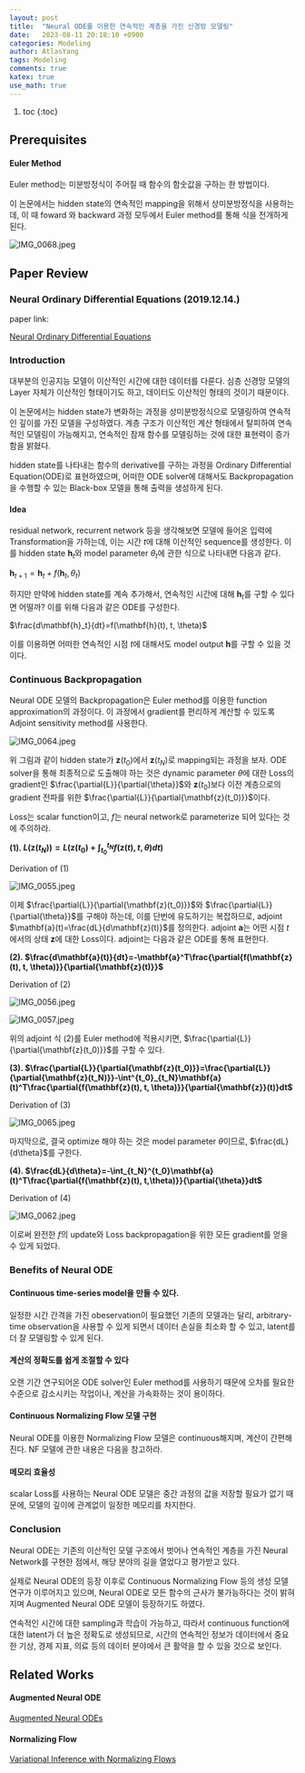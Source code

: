 ```yaml
---
layout: post
title:  "Neural ODE를 이용한 연속적인 계층을 가진 신경망 모델링"
date:   2023-08-11 20:18:10 +0900
categories: Modeling
author: AtlasYang
tags: Modeling
comments: true
katex: true
use_math: true
---
```



1. toc
{:toc}


## Prerequisites

#### Euler Method

Euler method는 미분방정식이 주어질 때 함수의 함숫값을 구하는 한 방법이다.

이 논문에서는 hidden state의 연속적인 mapping을 위해서 상미분방정식을 사용하는데, 이 때 foward 와 backward 과정 모두에서 Euler method를 통해 식을 전개하게 된다.

![IMG_0068.jpeg](https://agency301.github.io/assets/img/NeuralODE/IMG_0068.jpeg)

## Paper Review

### Neural Ordinary Differential Equations (2019.12.14.)

paper link: 

[Neural Ordinary Differential Equations](https://arxiv.org/abs/1806.07366)

### Introduction

대부분의 인공지능 모델이 이산적인 시간에 대한 데이터를 다룬다. 심층 신경망 모델의 Layer 자체가 이산적인 형태이기도 하고, 데이터도 이산적인 형태의 것이기 때문이다.

이 논문에서는 hidden state가 변화하는 과정을 상미분방정식으로 모델링하여 연속적인 깊이를 가진 모델을 구성하였다. 계층 구조가 이산적인 계산 형태에서 탈피하여 연속적인 모델링이 가능해지고, 연속적인 잠재 함수를 모델링하는 것에 대한 표현력이 증가함을 밝혔다.

hidden state를 나타내는 함수의 derivative를 구하는 과정을 Ordinary Differential Equation(ODE)로 표현하였으며, 어떠한 ODE solver에 대해서도 Backpropagation을 수행할 수 있는 Black-box 모델을 통해 출력을 생성하게 된다.

#### Idea

residual network, recurrent network 등을 생각해보면 모델에 들어온 입력에 Transformation을 가하는데, 이는 시간 $t$에 대해 이산적인 sequence를 생성한다. 이를 hidden state $\mathbf{h}_t$와 model parameter $\theta_t$에 관한 식으로 나타내면 다음과 같다.

$\mathbf{h}_{t+1}=\mathbf{h}_t+f(\mathbf{h}_t, \theta_t)$

하지만 만약에 hidden state를 계속 추가해서, 연속적인 시간에 대해 $\mathbf{h}_t$를 구할 수 있다면 어떨까? 이를 위해 다음과 같은 ODE를 구성한다.

$\frac{d\mathbf{h}_t}{dt}=f(\mathbf{h}(t), t, \theta)$

이를 이용하면 어떠한 연속적인 시점 $t$에 대해서도 model output $\mathbf{h}$를 구할 수 있을 것이다.

### Continuous Backpropagation

Neural ODE 모델의 Backpropagation은 Euler method를 이용한 function approximation의 과정이다. 이 과정에서 gradient를 편리하게 계산할 수 있도록 Adjoint sensitivity method를 사용한다.

![IMG_0064.jpeg](https://agency301.github.io/assets/img/NeuralODE/IMG_0064.jpeg)

위 그림과 같이 hidden state가 $\mathbf{z}(t_0)$에서 $\mathbf{z}(t_N)$로 mapping되는 과정을 보자. ODE solver을 통해 최종적으로 도출해야 하는 것은 dynamic parameter $\theta$에 대한 Loss의 gradient인 $\frac{\partial{L}}{\partial{\theta}}$와 $\mathbf{z}(t_0)$보다 이전 계층으로의 gradient 전파를 위한 $\frac{\partial{L}}{\partial{\mathbf{z}(t_0)}}$이다.

Loss는 scalar function이고, $f$는 neural network로 parameterize 되어 있다는 것에 주의하라.

**(1). $L(\mathbf{z}(t_N))=L(\mathbf{z}(t_0)+\int_{t_0}^{t_N}f(\mathbf{z}(t),t,\theta)dt)$**

Derivation of (1)

![IMG_0055.jpeg](https://agency301.github.io/assets/img/NeuralODE/IMG_0055.jpeg)

이제 $\frac{\partial{L}}{\partial{\mathbf{z}(t_0)}}$와 $\frac{\partial{L}}{\partial{\theta}}$를 구해야 하는데, 이를 단번에 유도하기는 복잡하므로, adjoint $\mathbf{a}(t)=\frac{dL}{d\mathbf{z}(t)}$를 정의한다. adjoint $\mathbf{a}$는 어떤 시점 $t$에서의 상태 $\mathbf{z}$에 대한 Loss이다. adjoint는 다음과 같은 ODE를 통해 표현한다.

**(2). $\frac{d\mathbf{a}(t)}{dt}=-\mathbf{a}^T\frac{\partial{f(\mathbf{z}(t), t, \theta)}}{\partial{\mathbf{z}(t)}}$**

Derivation of (2)

![IMG_0056.jpeg](https://agency301.github.io/assets/img/NeuralODE/IMG_0056.jpeg)

![IMG_0057.jpeg](https://agency301.github.io/assets/img/NeuralODE/IMG_0057.jpeg)

위의 adjoint 식 (2)를 Euler method에 적용시키면, $\frac{\partial{L}}{\partial{\mathbf{z}(t_0)}}$를 구할 수 있다.

**(3). $\frac{\partial{L}}{\partial{\mathbf{z}(t_0)}}=\frac{\partial{L}}{\partial{\mathbf{z}(t_N)}}-\int^{t_0}_{t_N}\mathbf{a}(t)^T\frac{\partial{f(\mathbf{z}(t), t, \theta)}}{\partial{\mathbf{z}}(t)}dt$**

Derivation of (3)

![IMG_0065.jpeg](https://agency301.github.io/assets/img/NeuralODE/IMG_0065.jpeg)

마지막으로, 결국 optimize 해야 하는 것은 model parameter $\theta$이므로, $\frac{dL}{d\theta}$를 구한다.

**(4). $\frac{dL}{d\theta}=-\int_{t_N}^{t_0}\mathbf{a}(t)^T\frac{\partial{f(\mathbf{z}(t), t,\theta)}}{\partial{\theta}}dt$**

Derivation of (4)

![IMG_0062.jpeg](https://agency301.github.io/assets/img/NeuralODE/IMG_0062.jpeg)

이로써 완전한 $f$의 update와 Loss backpropagation을 위한 모든 gradient를 얻을 수 있게 되었다.

### Benefits of Neural ODE

#### Continuous time-series model을 만들 수 있다.

일정한 시간 간격을 가진 obeservation이 필요했던 기존의 모델과는 달리, arbitrary-time observation을 사용할 수 있게 되면서 데이터 손실을 최소화 할 수 있고, latent를 더 잘 모델링할 수 있게 된다.

#### 계산의 정확도를 쉽게 조절할 수 있다

오랜 기간 연구되어온 ODE solver인 Euler method를 사용하기 때문에 오차를 필요한 수준으로 감소시키는 작업이나, 계산을 가속화하는 것이 용이하다.

#### Continuous Normalizing Flow 모델 구현

Neural ODE를 이용한 Normalizing Flow 모델은 continuous해지며, 계산이 간편해진다. NF 모델에 관한 내용은 다음을 참고하라.

#### 메모리 효율성

scalar Loss를 사용하는 Neural ODE 모델은 중간 과정의 값을 저장할 필요가 없기 때문에, 모델의 깊이에 관계없이 일정한 메모리를 차지한다.

### Conclusion

Neural ODE는 기존의 이산적인 모델 구조에서 벗어나 연속적인 계층을 가진 Neural Network를 구현한 점에서, 해당 분야의 길을 열었다고 평가받고 있다. 

실제로 Neural ODE의 등장 이후로 Continuous Normalizing Flow 등의 생성 모델 연구가 이루어지고 있으며, Neural ODE로 모든 함수의 근사가 불가능하다는 것이 밝혀지며 Augmented Neural ODE 모델이 등장하기도 하였다.

연속적인 시간에 대한 sampling과 학습이 가능하고, 따라서 continuous function에 대한 latent가 더 높은 정확도로 생성되므로, 시간의 연속적인 정보가 데이터에서 중요한 기상, 경제 지표, 의료 등의 데이터 분야에서 큰 활약을 할 수 있을 것으로 보인다.

## Related Works

#### Augmented Neural ODE

[Augmented Neural ODEs](https://arxiv.org/abs/1904.01681)

#### Normalizing Flow

[Variational Inference with Normalizing Flows](https://arxiv.org/abs/1505.05770)